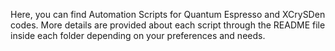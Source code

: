 Here, you can find Automation Scripts for Quantum Espresso and XCrySDen codes. More details are provided about each script through the README file inside each folder depending on your preferences and needs.
